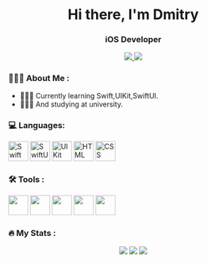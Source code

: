 <div id="header" align="center">
<h1>Hi there, I'm Dmitry</h1>
<h3>iOS Developer</h3>
</div>
 <p align='center'>
    </a>
    <a href="https://t.me/Oldbobb1">
        <img src="https://img.shields.io/badge/Telegram-2CA5E0?style=for-the-badge&logo=telegram&logoColor=white"/>
       <a href="mailto:therromanov@gmail.com">
      <img src="https://img.shields.io/badge/Gmail-D14836?style=for-the-badge&logo=gmail&logoColor=white"/>
    </a>

### 🙋🏻‍♂️ About Me :
- 👨🏻‍💻 Currently learning Swift,UIKit,SwiftUI. 
- 👨🏼‍🎓 And studying at university. 

### 💻 Languages: 
<div>
  <img src="https://cdn.jsdelivr.net/gh/devicons/devicon@latest/icons/swift/swift-original.svg" alt="Swift" width="40" height="40"/>
  <img src="https://img.icons8.com/?size=100&id=3cCrxzZF7LfB&format=png&color=000000" title="SwiftUI" alt="SwiftUI" width="40" height="40"/>
  <img src="https://img.icons8.com/?size=100&id=wvf2supDXcj7&format=png&color=000000" title="UIKit" alt="UIKit" width="40" height="40"/>
  <img src="https://cdn.jsdelivr.net/gh/devicons/devicon@latest/icons/html5/html5-original-wordmark.svg" alt="HTML" width="40" height="40"/>
  <img src="https://cdn.jsdelivr.net/gh/devicons/devicon@latest/icons/css3/css3-original-wordmark.svg" alt="CSS" width="40" height="40"/>
</div>

### 🛠️ Tools : 
<div>
 <img src="https://cdn.jsdelivr.net/gh/devicons/devicon@latest/icons/xcode/xcode-original.svg" width="40" height="40"/>
 <img src="https://cdn.jsdelivr.net/gh/devicons/devicon@latest/icons/vscode/vscode-original-wordmark.svg" width="40" height="40"/>
<img src="https://cdn.jsdelivr.net/gh/devicons/devicon@latest/icons/figma/figma-original.svg" width="40" height="40"/>
<img src="https://cdn.jsdelivr.net/gh/devicons/devicon@latest/icons/github/github-original-wordmark.svg" width="40" height="40"/>
<img src="https://cdn.jsdelivr.net/gh/devicons/devicon@latest/icons/git/git-plain.svg" width="40" height="40"/>
</div>

### 🔥 My Stats :
<div id="stat" align="center">
<img src="https://github-profile-summary-cards.vercel.app/api/cards/profile-details?
username=vn7n24fzkq&theme=github_dark"/>
<img src="https://github-profile-summary-cards.vercel.app/api/cards/most-commit-language?
username=vn7n24fzkq&theme=github_dark"/>
<img src="https://github-profile-summary-cards.vercel.app/api/cards/stats?
username=vn7n24fzkq&theme=github_dark"/>
</div>
  

<!---
Oldbobb1/Oldbobb1 is a ✨ special ✨ repository because its `README.md` (this file) appears on your GitHub profile.
You can click the Preview link to take a look at your changes.
--->
